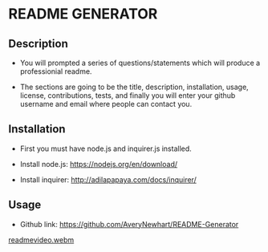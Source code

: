 # README GENERATOR

## Description

- You will prompted a series of questions/statements which will produce a professionial readme.

- The sections are going to be the title, description, installation, usage, license, contributions, tests, and finally you will enter your github username and email where people can contact you.

## Installation

- First you must have node.js and inquirer.js installed.

- Install node.js: https://nodejs.org/en/download/

- Install inquirer: http://adilapapaya.com/docs/inquirer/

## Usage

- Github link: https://github.com/AveryNewhart/README-Generator

[readmevideo.webm](https://user-images.githubusercontent.com/113143631/212774912-0f88b79f-944b-4286-b365-5fa5581cbbeb.webm)
